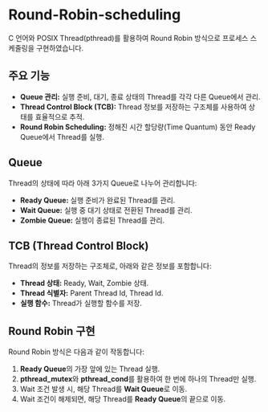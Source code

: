 # Round-Robin-scheduling
C 언어와 POSIX Thread(pthread)를 활용하여 Round Robin 방식으로 프로세스 스케줄링을 구현하였습니다.

## 주요 기능
- **Queue 관리:** 실행 준비, 대기, 종료 상태의 Thread를 각각 다른 Queue에서 관리.
- **Thread Control Block (TCB):** Thread 정보를 저장하는 구조체를 사용하여 상태를 효율적으로 추적.
- **Round Robin Scheduling:** 정해진 시간 할당량(Time Quantum) 동안 Ready Queue에서 Thread를 실행.

## Queue
Thread의 상태에 따라 아래 3가지 Queue로 나누어 관리합니다:
- **Ready Queue:** 실행 준비가 완료된 Thread를 관리.
- **Wait Queue:** 실행 중 대기 상태로 전환된 Thread를 관리.
- **Zombie Queue:** 실행이 종료된 Thread를 관리.

## TCB (Thread Control Block)
Thread의 정보를 저장하는 구조체로, 아래와 같은 정보를 포함합니다:
- **Thread 상태:** Ready, Wait, Zombie 상태.
- **Thread 식별자:** Parent Thread Id, Thread Id.
- **실행 함수:** Thread가 실행할 함수를 저장.
    
## Round Robin 구현
Round Robin 방식은 다음과 같이 작동합니다:
1. **Ready Queue**의 가장 앞에 있는 Thread 실행.
2. **pthread_mutex**와 **pthread_cond**를 활용하여 한 번에 하나의 Thread만 실행.
3. Wait 조건 발생 시, 해당 Thread를 **Wait Queue**로 이동.
4. Wait 조건이 해제되면, 해당 Thread를 **Ready Queue**의 끝으로 이동.
